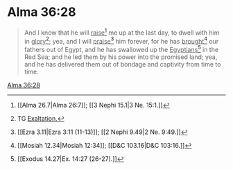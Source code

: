 # Alma 36:28

> And I know that he will <u>raise</u>[^a] me up at the last day, to dwell with him in <u>glory</u>[^b]; yea, and I will <u>praise</u>[^c] him forever, for he has <u>brought</u>[^d] our fathers out of Egypt, and he has swallowed up the <u>Egyptians</u>[^e] in the Red Sea; and he led them by his power into the promised land; yea, and he has delivered them out of bondage and captivity from time to time.

[Alma 36:28](https://www.churchofjesuschrist.org/study/scriptures/bofm/alma/36?lang=eng&id=p28#p28)


[^a]: [[Alma 26.7|Alma 26:7]]; [[3 Nephi 15.1|3 Ne. 15:1.]]
[^b]: TG [Exaltation.](https://www.churchofjesuschrist.org/study/scriptures/tg/exaltation?lang=eng)
[^c]: [[Ezra 3.11|Ezra 3:11 (11-13)]]; [[2 Nephi 9.49|2 Ne. 9:49.]]
[^d]: [[Mosiah 12.34|Mosiah 12:34]]; [[D&C 103.16|D&C 103:16.]]
[^e]: [[Exodus 14.27|Ex. 14:27 (26-27).]]

